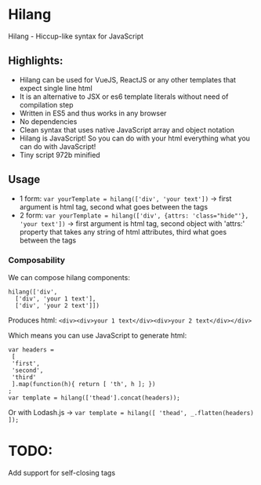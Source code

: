 # Hilang
Hilang - Hiccup-like syntax for JavaScript

## Highlights:
- Hilang can be used for VueJS, ReactJS or any other templates that expect single line html
- It is an alternative to JSX or es6 template literals without need of compilation step
- Written in ES5 and thus works in any browser
- No dependencies
- Clean syntax that uses native JavaScript array and object notation
- Hilang is JavaScript! So you can do with your html everything what you can do with JavaScript!
- Tiny script 972b minified

## Usage
- 1 form:
`var yourTemplate = hilang(['div', 'your text'])` -> first argument is html tag, second what goes between the tags
- 2 form:
`var yourTemplate = hilang(['div', {attrs: 'class="hide"'}, 'your text'])` -> first argument is html tag, second object with 'attrs:' property that takes any string of html attributes, third what goes between the tags

### Composability
We can compose hilang components:
```
hilang(['div',
  ['div', 'your 1 text'],
  ['div', 'your 2 text']])
 ```
 Produces html:
 `<div><div>your 1 text</div><div>your 2 text</div></div>`
 
 Which means you can use JavaScript to generate html:
 ```
 var headers =
  [
  'first',
  'second',
  'third'
  ].map(function(h){ return [ 'th', h ]; })
 ;
 var template = hilang(['thead'].concat(headers));
 ```
 Or with Lodash.js -> `var template = hilang([ 'thead', _.flatten(headers) ]);`
 
 # TODO:
 Add support for self-closing tags
